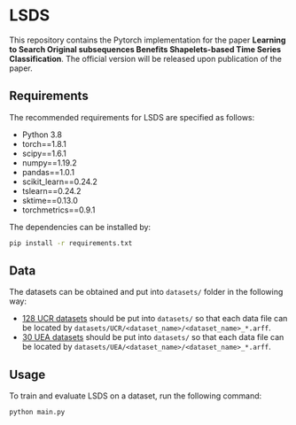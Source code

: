 # LSDS

This repository contains the Pytorch implementation for the paper **Learning to Search Original subsequences Benefits Shapelets-based Time Series Classification**.
The official version will be released upon publication of the paper.

## Requirements

The recommended requirements for LSDS are specified as follows:
* Python 3.8
* torch==1.8.1
* scipy==1.6.1
* numpy==1.19.2
* pandas==1.0.1
* scikit_learn==0.24.2
* tslearn==0.24.2
* sktime==0.13.0
* torchmetrics==0.9.1

The dependencies can be installed by:
```bash
pip install -r requirements.txt
```

## Data

The datasets can be obtained and put into `datasets/` folder in the following way:

* [128 UCR datasets](http://www.timeseriesclassification.com) should be put into `datasets/` so that each data file can be located by `datasets/UCR/<dataset_name>/<dataset_name>_*.arff`.
* [30 UEA datasets](http://www.timeseriesclassification.com) should be put into `datasets/` so that each data file can be located by `datasets/UEA/<dataset_name>/<dataset_name>_*.arff`.


## Usage

To train and evaluate LSDS on a dataset, run the following command:

```train & evaluate
python main.py
```